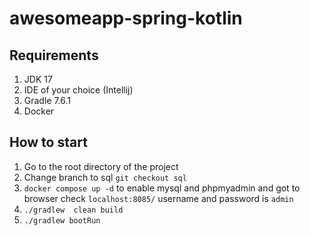 # awesomeapp-spring-kotlin

## Requirements
1. JDK 17
2. IDE of your choice (Intellij)
3. Gradle 7.6.1
4. Docker

## How to start
1. Go to the root directory of the project
2. Change branch to sql `git checkout sql`
3. `docker compose up -d` to enable mysql and phpmyadmin and got to browser check `localhost:8085/` username and password is `admin`
4. `./gradlew  clean build` 
5. `./gradlew bootRun`  
